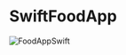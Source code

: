 # SwiftFoodApp

![FoodAppSwift](https://github.com/user-attachments/assets/b0101aab-a818-47a4-b710-e9d5f39c39fa)

